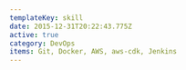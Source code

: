```yaml
---
templateKey: skill
date: 2015-12-31T20:22:43.775Z
active: true
category: DevOps
items: Git, Docker, AWS, aws-cdk, Jenkins
---
```

